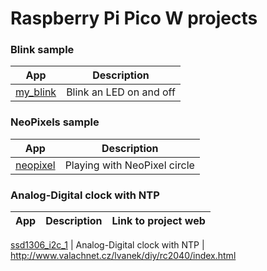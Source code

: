 # Raspberry Pi Pico W projects

### Blink sample

App|Description
---|---
[my_blink](my_blink) | Blink an LED on and off

### NeoPixels sample

App|Description 
---|---
[neopixel](neopixel) | Playing with NeoPixel circle

### Analog-Digital clock with NTP

App|Description| Link to project web
---|---|---

[ssd1306_i2c_1](ssd1306_i2c_1) | Analog-Digital clock with NTP |  http://www.valachnet.cz/lvanek/diy/rc2040/index.html
